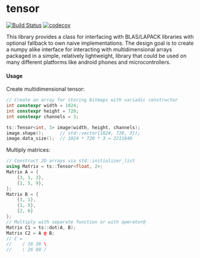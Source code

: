 # tensor
[![Build Status](https://travis-ci.org/dawidkski/tensor.svg?branch=master)](https://travis-ci.org/dawidkski/tensor)
[![codecov](https://codecov.io/gh/dawidkski/tensor/branch/master/graph/badge.svg?token=VN370FECA9)](https://codecov.io/gh/dawidkski/tensor)

This library provides a class for interfacing with BLAS/LAPACK libraries with optional fallback to
own naive implementations. The design goal is to create a numpy alike interface for interacting
with multidimensional arrays packaged in a simple, relatively lightweight, library that
could be used on many different platforms like android phones and microcontrollers.

#### Usage
Create multidimensional tensor:
```c++
// Create an array for storing bitmaps with variadic constructor
int constexpr width = 1024;
int constexpr height = 720;
int constexpr channels = 3;

ts::Tensor<int, 3> image(width, height, channels);
image.shape();      // std::vector{1024, 720, 3});
image.data_size();  // 1024 * 720 * 3 = 2211840
```

Multiply matrices:
```c++
// Construct 2D arrays via std::initializer_list
using Matrix = ts::Tensor<float, 2>;
Matrix A = {
    {3, 1, 3},
    {1, 5, 9},
};
Matrix B = {
    {3, 1},
    {1, 5},
    {2, 6}
};
// Multiply with separate function or with operator@
Matrix C1 = ts::dot(A, B);
Matrix C2 = A @ B;
// C = 
//    / 16 26 \
//    \ 26 80 /
```